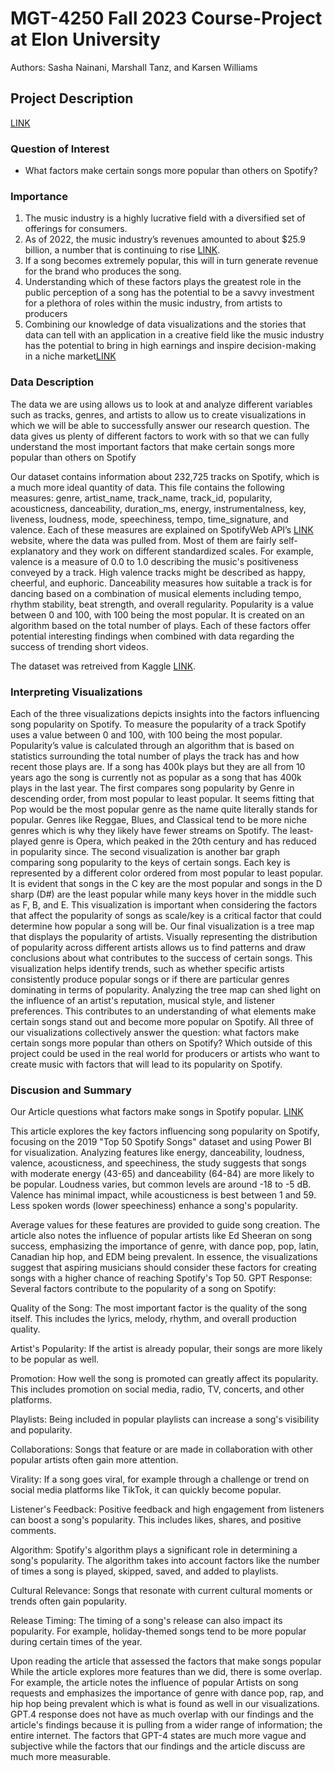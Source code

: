 # MGT-4250 Fall 2023 Course-Project at Elon University
Authors: Sasha Nainani, Marshall Tanz, and Karsen Williams

## Project Description
[LINK](https://public.tableau.com/authoring/DVS_Final/Dashboard1#1)
### Question of Interest
- What factors make certain songs more popular than others on Spotify?

### Importance
1. The music industry is a highly lucrative field with a diversified set of offerings for consumers.
2. As of 2022, the music industry’s revenues amounted to about $25.9 billion, a number that is continuing to rise [LINK](https://www.ft.com/content/89b30d4b-cd30-4dea-a0e8-0a41f2ce802c).
3.  If a song becomes extremely popular, this will in turn generate revenue for the brand who produces the song.
4.  Understanding which of these factors plays the greatest role in the public perception of a song has the potential to be a savvy investment for a plethora of roles within the music industry, from artists to producers
5.  Combining our knowledge of data visualizations and the stories that data can tell with an application in a creative field like the music industry has the potential to bring in high earnings and inspire decision-making in a niche market[LINK](https://onlinelibrary.wiley.com/doi/10.1111/isj.12369?af=R)

### Data Description
The data we are using allows us to look at and analyze different variables such as tracks, genres, and artists to allow us to create visualizations in which we will be able to successfully answer our research question. The data gives us plenty of different factors to work with so that we can fully understand the most important factors that make certain songs more popular than others on Spotify

Our dataset contains information about 232,725 tracks on Spotify, which is a much more ideal quantity of data. This file contains the following measures: genre, artist_name, track_name, track_id, popularity, acousticness, danceability, duration_ms, energy, instrumentalness, key, liveness, loudness, mode, speechiness, tempo, time_signature, and valence. Each of these measures are explained on SpotifyWeb API’s [LINK](https://developer.spotify.com/documentation/web-api) website, where the data was pulled from. Most of them are fairly self-explanatory and they work on different standardized scales. For example, valence is a measure of 0.0 to 1.0 describing the music's positiveness conveyed by a track. High valence tracks might be described as happy, cheerful, and euphoric. Danceability measures how suitable a track is for dancing based on a combination of musical elements including tempo, rhythm stability, beat strength, and overall regularity. Popularity is a value between 0 and 100, with 100 being the most popular. It is created on an algorithm based on the total number of plays. Each of these factors offer potential interesting findings when combined with data regarding the success of trending short videos.

The dataset was retreived from Kaggle [LINK](https://www.kaggle.com/datasets/zaheenhamidani/ultimate-spotify-tracks-db). 

### Interpreting Visualizations
Each of the three visualizations depicts insights into the factors influencing song popularity on Spotify. To measure the popularity of a track Spotify uses a value between 0 and 100, with 100 being the most popular. Popularity’s value is calculated through an algorithm that is based on statistics surrounding the total number of plays the track has and how recent those plays are. If a song has 400k plays but they are all from 10 years ago the song is currently not as popular as a song that has 400k plays in the last year. The first compares song popularity by Genre in descending order, from most popular to least popular. It seems fitting that Pop would be the most popular genre as the name quite literally stands for popular. Genres like Reggae, Blues, and Classical tend to be more niche genres which is why they likely have fewer streams on Spotify. The least-played genre is Opera, which peaked in the 20th century and has reduced in popularity since.
The second visualization is another bar graph comparing song popularity to the keys of certain songs. Each key is represented by a different color ordered from most popular to least popular. It is evident that songs in the C key are the most popular and songs in the D sharp (D#) are the least popular while many keys hover in the middle such as F, B, and E. This visualization is important when considering the factors that affect the popularity of songs as scale/key is a critical factor that could determine how popular a song will be.
Our final visualization is a tree map that displays the popularity of artists. Visually representing the distribution of popularity across different artists allows us to find patterns and draw conclusions about what contributes to the success of certain songs. This visualization helps identify trends, such as whether specific artists consistently produce popular songs or if there are particular genres dominating in terms of popularity. Analyzing the tree map can shed light on the influence of an artist's reputation, musical style, and listener preferences.
This contributes to an understanding of what elements make certain songs stand out and become more popular on Spotify. All three of our visualizations collectively answer the question: what factors make certain songs more popular than others on Spotify? Which outside of this project could be used in the real world for producers or artists who want to create music with factors that will lead to its popularity on Spotify.

### Discusion and Summary 
Our Article questions what factors make songs in Spotify popular. [LINK](https://medium.com/@sunsunvirojsirasak/what-are-factors-that-make-song-in-spotify-popular-3cdcb3fb3a10)

This article explores the key factors influencing song popularity on Spotify, focusing on the 2019 "Top 50 Spotify Songs" dataset and using Power BI for visualization. Analyzing features like energy, danceability, loudness, valence, acousticness, and speechiness, the study suggests that songs with moderate energy (43-65) and danceability (64-84) are more likely to be popular. Loudness varies, but common levels are around -18 to -5 dB. Valence has minimal impact, while acousticness is best between 1 and 59. Less spoken words (lower speechiness) enhance a song's popularity.

Average values for these features are provided to guide song creation. The article also notes the influence of popular artists like Ed Sheeran on song success, emphasizing the importance of genre, with dance pop, pop, latin, Canadian hip hop, and EDM being prevalent. In essence, the visualizations suggest that aspiring musicians should consider these factors for creating songs with a higher chance of reaching Spotify's Top 50.
GPT Response:
Several factors contribute to the popularity of a song on Spotify:

Quality of the Song: The most important factor is the quality of the song itself. This includes the lyrics, melody, rhythm, and overall production quality.

Artist's Popularity: If the artist is already popular, their songs are more likely to be popular as well.

Promotion: How well the song is promoted can greatly affect its popularity. This includes promotion on social media, radio, TV, concerts, and other platforms.

Playlists: Being included in popular playlists can increase a song's visibility and popularity.

Collaborations: Songs that feature or are made in collaboration with other popular artists often gain more attention.

Virality: If a song goes viral, for example through a challenge or trend on social media platforms like TikTok, it can quickly become popular.

Listener's Feedback: Positive feedback and high engagement from listeners can boost a song's popularity. This includes likes, shares, and positive comments.

Algorithm: Spotify's algorithm plays a significant role in determining a song's popularity. The algorithm takes into account factors like the number of times a song is played, skipped, saved, and added to playlists.

Cultural Relevance: Songs that resonate with current cultural moments or trends often gain popularity.

Release Timing: The timing of a song's release can also impact its popularity. For example, holiday-themed songs tend to be more popular during certain times of the year.

Upon reading the article that assessed the factors that make songs popular 
While the article explores more features than we did, there is some overlap.
For example, the article notes the influence of popular Artists on song requests and emphasizes the importance of genre with dance pop, rap, and hip hop being prevalent which is what is found as well in our visualizations. 
GPT.4 response does not have as much overlap with our findings and the article's findings because it is pulling from a  wider range of information; the entire internet. The factors that GPT-4 states are much more vague and subjective while the factors that our findings and the article discuss are much more measurable.
